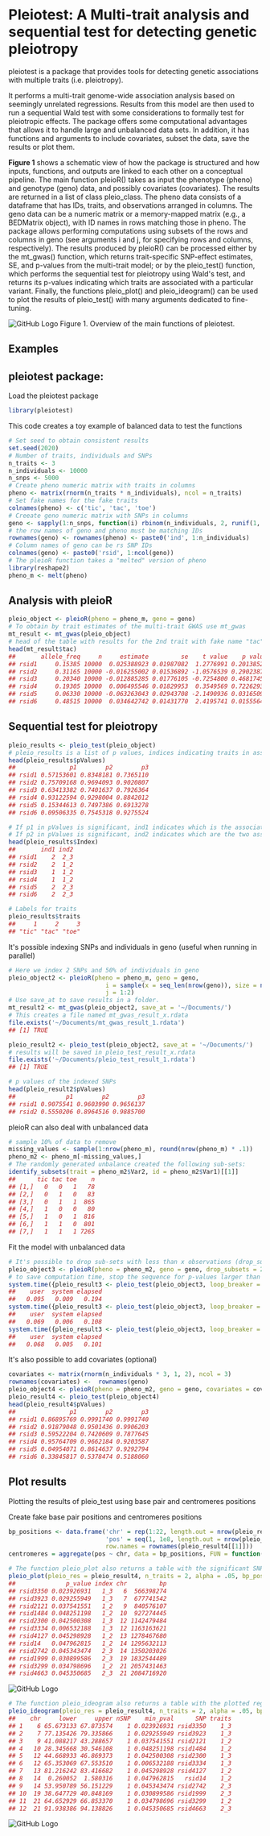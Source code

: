 Pleiotest: A Multi-trait analysis and sequential test for detecting genetic pleiotropy
======================================================================================

pleiotest is a package that provides tools for detecting genetic associations with multiple traits (i.e. pleiotropy).

It performs a multi-trait genome-wide association analysis based on seemingly unrelated regressions. Results from this model are then used to run a sequential Wald test with some considerations to formally test for pleiotropic effects. 
The package offers some computational advantages that allows it to handle large and unbalanced data sets. In addition, it has functions and arguments to include covariates, subset the data, save the results or plot them.

**Figure 1** shows a schematic view of how the package is structured and how inputs, functions, and outputs are linked to each other on a conceptual pipeline. The main function pleioR() takes as input the phenotype (pheno) and genotype (geno) data, and possibly covariates (covariates). The results are returned in a list of class pleio_class. The pheno data consists of a dataframe that has IDs, traits, and observations arranged in columns. The geno data can be a numeric matrix or a memory-mapped matrix (e.g., a BEDMatrix object), with ID names in rows matching those in pheno. The package allows performing computations using subsets of the rows and columns in geno (see arguments i and j, for specifying rows and columns, respectively).
The results produced by pleioR() can be processed either by the mt_gwas() function, which returns trait-specific SNP-effect estimates, SE, and p-values from the multi-trait model; or by the pleio_test() function, which performs the sequential test for pleiotropy using Wald's test, and returns its p-values indicating which traits are associated with a particular variant. Finally, the functions pleio_plot() and pleio_ideogram() can be used to plot the results of pleio_test() with many arguments dedicated to fine-tuning.

![GitHub Logo](/images/Picture0.png)
Figure 1. Overview of the main functions of pleiotest.

Examples
--------

## pleiotest package:

Load the pleiotest package
```R
library(pleiotest)
```

This code creates a toy example of balanced data to test the functions

```R
# Set seed to obtain consistent results
set.seed(2020)
# Number of traits, individuals and SNPs
n_traits <- 3
n_individuals <- 10000
n_snps <- 5000
# Create pheno numeric matrix with traits in columns
pheno <- matrix(rnorm(n_traits * n_individuals), ncol = n_traits)
# Set fake names for the fake traits
colnames(pheno) <- c('tic', 'tac', 'toe')
# Creeate geno numeric matrix with SNPs in columns
geno <- sapply(1:n_snps, function(i) rbinom(n_individuals, 2, runif(1, 0.01, .49)))
# the row names of geno and pheno must be matching IDs
rownames(geno) <- rownames(pheno) <- paste0('ind', 1:n_individuals)
# Column names of geno can be rs SNP IDs
colnames(geno) <- paste0('rsid', 1:ncol(geno))
# The pleioR function takes a "melted" version of pheno
library(reshape2)
pheno_m <- melt(pheno)
```

## Analysis with pleioR

```R
pleio_object <- pleioR(pheno = pheno_m, geno = geno)
# To obtain by trait estimates of the multi-trait GWAS use mt_gwas
mt_result <- mt_gwas(pleio_object)
# head of the table with results for the 2nd trait with fake name "tac"
head(mt_result$tac)
##       allele_freq     n     estimate         se    t value    p value
## rsid1     0.15385 10000  0.025388923 0.01987082  1.2776991 0.20138522
## rsid2     0.31165 10000 -0.016255002 0.01536892 -1.0576539 0.29023879
## rsid3     0.20340 10000 -0.012885285 0.01776105 -0.7254800 0.46817456
## rsid4     0.19305 10000  0.006495546 0.01829953  0.3549569 0.72262934
## rsid5     0.06330 10000 -0.063263043 0.02943708 -2.1490936 0.03165091
## rsid6     0.48515 10000  0.034642742 0.01431770  2.4195741 0.01555642
```

## Sequential test for pleiotropy

```R
pleio_results <- pleio_test(pleio_object)
# pleio_results is a list of p values, indices indicating traits in association, and labels for each index
head(pleio_results$pValues)
##               p1        p2        p3
## rsid1 0.57153601 0.8348181 0.7365110
## rsid2 0.75709168 0.9694093 0.9020807
## rsid3 0.63413382 0.7401637 0.7926364
## rsid4 0.93122594 0.9298004 0.8842012
## rsid5 0.15344613 0.7497386 0.6913278
## rsid6 0.09506335 0.7545318 0.9275524
```

```R
# If p1 in pValues is significant, ind1 indicates which is the associated trait
# If p2 in pValues is significant, ind2 indicates which are the two associated traits
head(pleio_results$Index)
##       ind1 ind2
## rsid1    2  2_3
## rsid2    2  1_2
## rsid3    1  1_2
## rsid4    1  1_2
## rsid5    2  2_3
## rsid6    2  2_3
```

```R
# Labels for traits
pleio_results$traits
##     1     2     3 
## "tic" "tac" "toe"
```

It's possible indexing SNPs and individuals in geno (useful when running in parallel)

```R
# Here we index 2 SNPs and 50% of individuals in geno
pleio_object2 <- pleioR(pheno = pheno_m, geno = geno,
                           i = sample(x = seq_len(nrow(geno)), size = nrow(geno) * .5),
                           j = 1:2)
# Use save_at to save results in a folder. 
mt_result2 <- mt_gwas(pleio_object2, save_at = '~/Documents/')
# This creates a file named mt_gwas_result_x.rdata
file.exists('~/Documents/mt_gwas_result_1.rdata')
## [1] TRUE
```

```R
pleio_result2 <- pleio_test(pleio_object2, save_at = '~/Documents/')
# results will be saved in pleio_test_result_x.rdata
file.exists('~/Documents/pleio_test_result_1.rdata')
## [1] TRUE
```

```R
# p values of the indexed SNPs
head(pleio_result2$pValues)
##              p1        p2        p3
## rsid1 0.9075541 0.9603990 0.9656137
## rsid2 0.5550206 0.8964516 0.9885700
```

pleioR can also deal with unbalanced data

```R
# sample 10% of data to remove
missing_values <- sample(1:nrow(pheno_m), round(nrow(pheno_m) * .1))
pheno_m2 <- pheno_m[-missing_values,]
# The randomly generated unbalance created the following sub-sets:
identify_subsets(trait = pheno_m2$Var2, id = pheno_m2$Var1)[[1]]
##      tic tac toe    n
## [1,]   0   0   1   78
## [2,]   0   1   0   83
## [3,]   0   1   1  865
## [4,]   1   0   0   80
## [5,]   1   0   1  816
## [6,]   1   1   0  801
## [7,]   1   1   1 7265
```

Fit the model with unbalanced data

```R
# It's possible to drop sub-sets with less than x observations (drop_subsets = x)
pleio_object3 <- pleioR(pheno = pheno_m2, geno = geno, drop_subsets = 200)
# to save computation time, stop the sequence for p-values larger than loop_breaker (useful when there are many traits)
system.time({pleio_result3 <- pleio_test(pleio_object3, loop_breaker = .99)})
##    user  system elapsed 
##   0.095   0.009   0.194
system.time({pleio_result3 <- pleio_test(pleio_object3, loop_breaker = .05)})
##    user  system elapsed 
##   0.069   0.006   0.108
system.time({pleio_result3 <- pleio_test(pleio_object3, loop_breaker = .01)})
##    user  system elapsed 
##   0.068   0.005   0.101
```

It's also possible to add covariates (optional)

```R
covariates <- matrix(rnorm(n_individuals * 3, 1, 2), ncol = 3)
rownames(covariates) <-  rownames(geno)
pleio_object4 <- pleioR(pheno = pheno_m2, geno = geno, covariates = covariates)
pleio_result4 <- pleio_test(pleio_object4)
head(pleio_result4$pValues)
##               p1        p2        p3
## rsid1 0.86895769 0.9991740 0.9991740
## rsid2 0.91879048 0.9501436 0.9906203
## rsid3 0.59522204 0.7420609 0.7877645
## rsid4 0.95764709 0.9662184 0.9203587
## rsid5 0.04954071 0.8614637 0.9292794
## rsid6 0.33845817 0.5378474 0.5188060
```

## Plot results

Plotting the results of pleio_test using base pair and centromeres positions

Create fake base pair positions and centromeres positions
```R
bp_positions <- data.frame('chr' = rep(1:22, length.out = nrow(pleio_result4[[1]])), 
                           'pos' = seq(1, 1e8, length.out = nrow(pleio_result4[[1]])), 
                           row.names = rownames(pleio_result4[[1]]))
centromeres = aggregate(pos ~ chr, data = bp_positions, FUN = function(x) mean(x) / 1e6)
```

```R
# The function pleio_plot also returns a table with the significant SNPs
pleio_plot(pleio_res = pleio_result4, n_traits = 2, alpha = .05, bp_positions = bp_positions, chr_spacing = 1000)
##              p_value index chr         bp
## rsid3350 0.023926931   1_3   6  566398274
## rsid3923 0.029255949   1_3   7  677741542
## rsid2121 0.037541551   1_2   9  840576107
## rsid1484 0.048251198   1_2  10  927274445
## rsid2300 0.042500308   1_3  12 1142479484
## rsid3334 0.006532188   1_3  12 1163163621
## rsid4127 0.045298928   1_2  13 1278467680
## rsid14   0.047962815   1_2  14 1295632113
## rsid2742 0.045343474   2_3  14 1350203026
## rsid1999 0.030899586   2_3  19 1832544489
## rsid3299 0.034798696   1_2  21 2057431463
## rsid4663 0.045350685   2_3  21 2084716920
```
![GitHub Logo](/images/Picture1.png)
```R
# The function pleio_ideogram also returns a table with the plotted regions
pleio_ideogram(pleio_res = pleio_result4, n_traits = 2, alpha = .05, bp_positions = bp_positions, window_size = 1e6, centromeres = centromeres, set_ylim_prop = 1.3)
##    chr     lower     upper nSNP    min_pval      SNP traits
## 1    6 65.673133 67.873574    1 0.023926931 rsid3350    1_3
## 2    7 77.135426 79.335866    1 0.029255949 rsid3923    1_3
## 3    9 41.088217 43.288657    1 0.037541551 rsid2121    1_2
## 4   10 28.345668 30.546108    1 0.048251198 rsid1484    1_2
## 5   12 44.668933 46.869373    1 0.042500308 rsid2300    1_3
## 6   12 65.353069 67.553510    1 0.006532188 rsid3334    1_3
## 7   13 81.216242 83.416682    1 0.045298928 rsid4127    1_2
## 8   14  0.260052  1.580316    1 0.047962815   rsid14    1_2
## 9   14 53.950789 56.151229    1 0.045343474 rsid2742    2_3
## 10  19 38.647729 40.848169    1 0.030899586 rsid1999    2_3
## 11  21 64.652929 66.853370    1 0.034798696 rsid3299    1_2
## 12  21 91.938386 94.138826    1 0.045350685 rsid4663    2_3
```
![GitHub Logo](/images/Picture2.png)
